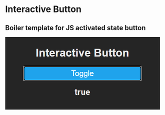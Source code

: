 # Interactive Button

## Boiler template for JS activated state button

<img src="https://github.com/johansundstrom/interactive-button/blob/master/ia-b.png">
